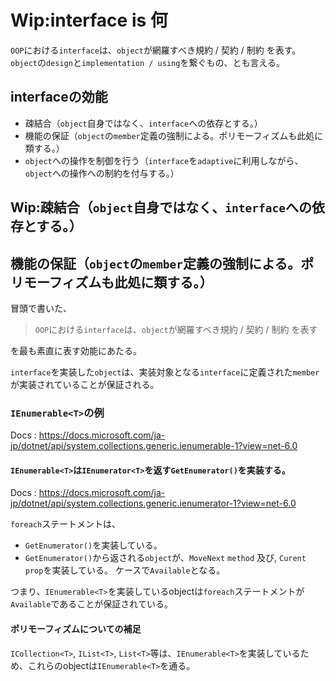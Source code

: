 # Wip:interface is 何
`OOP`における`interface`は、`object`が網羅すべき規約 / 契約 / 制約 を表す。  
`object`の`design`と`implementation / using`を繋ぐもの、とも言える。

## interfaceの効能
* 疎結合（`object`自身ではなく、`interface`への依存とする。）
* 機能の保証（`object`の`member`定義の強制による。ポリモーフィズムも此処に類する。）
* `object`への操作を制御を行う（`interface`を`adaptive`に利用しながら、`object`への操作への制約を付与する。）

## Wip:疎結合（`object`自身ではなく、`interface`への依存とする。）

## 機能の保証（`object`の`member`定義の強制による。ポリモーフィズムも此処に類する。）
冒頭で書いた、  

> `OOP`における`interface`は、`object`が網羅すべき規約 / 契約 / 制約 を表す

を最も素直に表す効能にあたる。

`interface`を実装した`object`は、実装対象となる`interface`に定義された`member`が実装されていることが保証される。

### `IEnumerable<T>`の例
Docs : https://docs.microsoft.com/ja-jp/dotnet/api/system.collections.generic.ienumerable-1?view=net-6.0

#### `IEnumerable<T>`は`IEnumerator<T>`を返す`GetEnumerator()`を実装する。
Docs : https://docs.microsoft.com/ja-jp/dotnet/api/system.collections.generic.ienumerator-1?view=net-6.0

`foreach`ステートメントは、
* `GetEnumerator()`を実装している。
* `GetEnumerator()`から返される`object`が、`MoveNext` `method` 及び, `Curent` `prop`を実装している。
ケースで`Available`となる。  

つまり、`IEnumerable<T>`を実装しているobjectは`foreach`ステートメントが`Available`であることが保証されている。

#### ポリモーフィズムについての補足

`ICollection<T>`, `IList<T>`, `List<T>`等は、`IEnumerable<T>`を実装しているため、これらのobjectは`IEnumerable<T>`を通る。